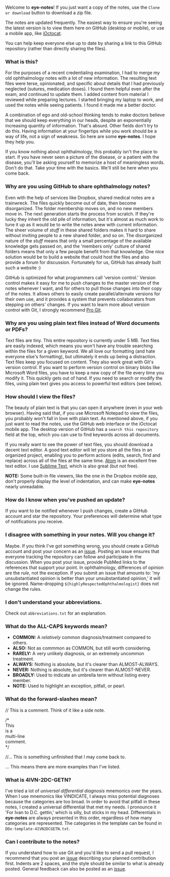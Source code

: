 Welcome to **eye-notes**! If you just want a copy of the notes, use the `Clone or download` button to download a zip file.

The notes are updated frequently. The easiest way to ensure you're seeing the latest version is to view them here on GitHub (desktop or mobile), or use a mobile app, like [iOctocat][].

You can help keep everyone else up to date by sharing a link to this GitHub repository (rather than directly sharing the files).
  
  
### What is this?

For the purposes of a recent credentialing examination, I had to merge my old ophthalmology notes with a lot of new information. The resulting text files were terse, opinionated, and specific about details that I had previously neglected (sutures, medication doses). I found them helpful even after the exam, and continued to update them. I added content from material I reviewed while preparing lectures. I started bringing my laptop to work, and used the notes while seeing patients. I found it made me a better doctor.

A combination of ego and old-school thinking tends to make doctors believe that we should keep everything in our heads, despite an exponentially increasing quantity of information. That's absurd. Other fields don't try to do this. Having information at your fingertips while you work should be a way of life, not a sign of weakness. So here are some **eye-notes**. I hope they help you.

If you know nothing about ophthalmology, this probably isn't the place to start. If you have never seen a picture of the disease, or a patient with the disease, you'll be asking yourself to memorize a host of meaningless words. Don't do that. Take your time with the basics. We'll still be here when you come back.
  
  
### Why are you using GitHub to share ophthalmology notes?

Even with the help of services like Dropbox, shared medical notes are a trainwreck. The files quickly become out of date, then become disorganized. The folder membership moves on, and no new members move in. The next generation starts the process from scratch. If they're lucky they inherit the old pile of information, but it's almost as much work to tune it up as it would be to write the notes anew with current information. The sheer volume of *stuff* in these shared folders makes it hard to share without inviting people to a new shared folder, and so on. The disorganized nature of the *stuff* means that only a small percentage of the available knowledge gets passed on, and the 'members only' culture of shared folders means that only a few people benefit from that knowledge. One nice solution would be to build a website that could host the files and also provide a forum for discussion. Fortunately for us, GitHub has already built such a website :)

GitHub is optimized for what programmers call 'version control.' Version control makes it easy for me to push changes to the master version of the notes whenever I want, and for others to pull those changes into their copy of the notes. It allows others to easily create parallel/alternate versions for their own use, and it provides a system that prevents collaborators from stepping on others' changes. If you want to learn more about version control with Git, I strongly recommend [Pro Git][].
  
  
### Why are you using plain text files instead of Word documents or PDFs?

Text files are tiny. This entire repository is currently under 5 MB. Text files are easily indexed, which means you won't have any trouble searching within the files for a given keyword. We all love our formatting (and hate everyone else's formatting), but ultimately it ends up being a distraction. Text files keep you focused on content. They also work great with Git's version control. If you want to perform version control on binary blobs like Microsoft Word files, you have to keep a new copy of the file every time you modify it. This quickly gets out of hand. If you need to search or modify the files, using plain text gives you access to powerful text editors (see below).
  
  
### How should I view the files?

The beauty of plain text is that you can open it anywhere (even in your web browser). Having said that, if you use Microsoft Notepad to view the files, you probably won't fall in love with plain text. As mentioned above, if you just want to read the notes, use the GitHub web interface or the iOctocat mobile app. The desktop version of GitHub has a `search this repository` field at the top, which you can use to find keywords across all documents.

If you really want to see the power of text files, you should download a decent text editor. A good text editor will let you store all the files in an organized project, enabling you to perform actions (edits, search, find and replace) across all of the files at the same time. [Atom][] is an excellent free text editor. I use [Sublime Text][], which is also great (but not free).

**NOTE:** Some built-in file viewers, like the one in the Dropbox mobile app, don't properly display the level of indentation, and can make **eye-notes** nearly unreadable.
  
  
### How do I know when you've pushed an update?

If you want to be notified whenever I push changes, create a GitHub account and star the repository. Your preferences will determine what type of notifications you receive.
  
  
### I disagree with something in your notes. Will you change it?

Maybe. If you think I've got something wrong, you should create a GitHub account and post your concern as an [issue][]. Posting an issue ensures that everyone tracking the repository can follow and participate in the discussion. When you post your issue, provide PubMed links to the references that support your point. In ophthalmology, differences of opinion are the *rule*, not the exception. If you submit an issue that amounts to: 'my unsubstantiated opinion is better than your unsubstantiated opinion,' it will be ignored. Name-dropping `${highlyRespectedOphthalmologist}` does not change the rules.
  
  
### I don't understand your abbreviations.

Check out `abbreviations.txt` for an explanation.
  
  
### What do the ALL-CAPS keywords mean?

* **COMMON:** A *relatively* common diagnosis/treatment compared to others.  
* **ALSO:** Not as commmon as COMMON, but still worth considering.  
* **RARELY:** A very unlikely diagnosis, or an extremely uncommon treatment.  
* **ALWAYS:** Nothing is absolute, but it's clearer than ALMOST-ALWAYS.  
* **NEVER:** Nothing is absolute, but it's clearer than ALMOST-NEVER.  
* **BROADLY:** Used to indicate an umbrella term without listing every member.  
* **NOTE:** Used to highlight an exception, pitfall, or pearl.  
    
  
### What do the forward-slashes mean?

// This is a comment. Think of it like a side note.  

/*  
This  
is a  
multi-line  
comment.  
*/  

//... This is something unfinished that I may come back to.  

... This means there are more examples than I've listed.  
  
  
### What is 4IVN-2DC-GETN?

I've tried a lot of *universal differential diagnosis* mnemonics over the years. When I use mnemonics like VINDICATE, I always miss potential diagnoses because the categories are too broad. In order to avoid that pitfall in these notes, I created a universal differential that met my needs. I pronounce it 'For Ivan to D.C. gettin,' which is silly, but sticks in my head. Differentials in **eye-notes** are always presented in this order, regardless of how many categories are represented. The categories in the template can be found in `DDx-template-4IVN2DCGETN.txt`.
  
  
### Can I contribute to the notes?

If you understand how to use Git and you'd like to send a pull request, I recommend that you post an [issue][] describing your planned contribution first. Indents are 2 spaces, and the style should be similar to what is already posted. General feedback can also be posted as an [issue][].

[Atom]: https://atom.io/
[iOctocat]: https://itunes.apple.com/au/app/ioctocat-mobile-client-for/id669642611?mt=8
[issue]: https://github.com/dustypomerleau/eye-notes/issues
[Pro Git]: https://www.amazon.com/Pro-Git-Scott-Chacon-ebook/dp/B00LPDVAX2/ref=sr_1_1_twi_kin_2?ie=UTF8&qid=1476669956&sr=8-1&keywords=pro+git
[Sublime Text]: http://www.sublimetext.com/
